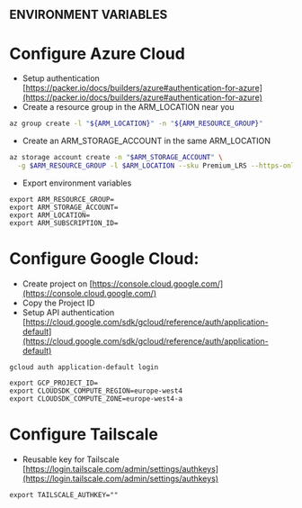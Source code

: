 ## ENVIRONMENT VARIABLES

# Configure Azure Cloud

- Setup authentication [https://packer.io/docs/builders/azure#authentication-for-azure](https://packer.io/docs/builders/azure#authentication-for-azure)
- Create a resource group in the ARM_LOCATION near you

```sh
az group create -l "${ARM_LOCATION}" -n "${ARM_RESOURCE_GROUP}"
```

- Create an ARM_STORAGE_ACCOUNT in  the same ARM_LOCATION

```sh
az storage account create -n "$ARM_STORAGE_ACCOUNT" \
  -g $ARM_RESOURCE_GROUP -l $ARM_LOCATION --sku Premium_LRS --https-only true
```

- Export environment variables

```
export ARM_RESOURCE_GROUP=
export ARM_STORAGE_ACCOUNT=
export ARM_LOCATION=
export ARM_SUBSCRIPTION_ID=
```

# Configure Google Cloud:
- Create project on [https://console.cloud.google.com/](https://console.cloud.google.com/)
- Copy the Project ID
- Setup API authentication
[https://cloud.google.com/sdk/gcloud/reference/auth/application-default](https://cloud.google.com/sdk/gcloud/reference/auth/application-default)
```
gcloud auth application-default login
```

```
export GCP_PROJECT_ID=
export CLOUDSDK_COMPUTE_REGION=europe-west4
export CLOUDSDK_COMPUTE_ZONE=europe-west4-a
```

# Configure Tailscale
- Reusable key for Tailscale
  [https://login.tailscale.com/admin/settings/authkeys](https://login.tailscale.com/admin/settings/authkeys)
```
export TAILSCALE_AUTHKEY=""
```
